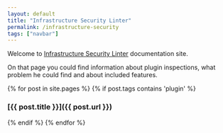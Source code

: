 ```yaml
---
layout: default
title: "Infrastructure Security Linter"
permalink: /infrastructure-security
tags: ["navbar"]
---
```


Welcome to [Infrastructure Security Linter](https://github.com/NordCoderd/infrastructure-security) documentation site.

On that page you could find information about plugin inspections, what problem he could find and about included features.

{% for post in site.pages %}
{% if post.tags contains 'plugin' %}
### [{{ post.title }}]({{ post.url }})
{% endif %}
{% endfor %}